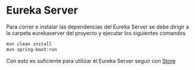 # Eureka Server

Para correr e instalar las dependencias del Eureka Server se debe dirigir a la carpeta eurekaserver del proyecto y ejecutar los siguientes comandos

```bash
mvn clean install
mvn spring-boot:run
```

Con esto es suficiente para utilizar él Eureka Server seguir con [Store](store.md)
